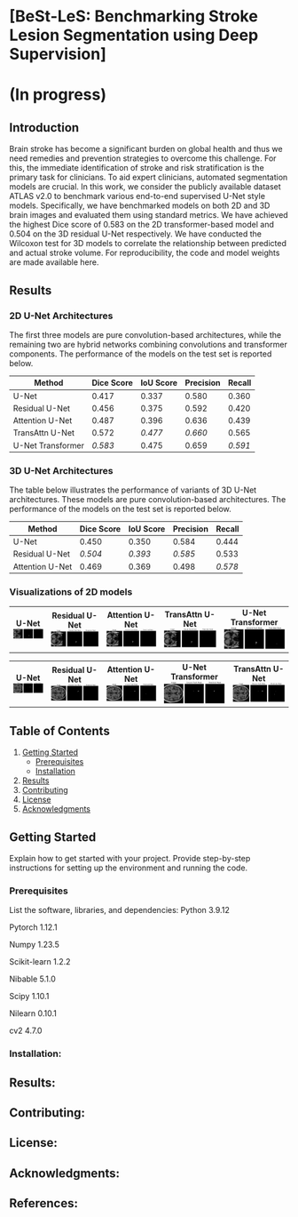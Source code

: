 # [BeSt-LeS: Benchmarking Stroke Lesion Segmentation using Deep Supervision]
# (In progress)
## Introduction

Brain stroke has become a significant burden on global health and thus we need remedies and prevention strategies to overcome this challenge. For this, the immediate identification of stroke and risk stratification is the primary task for clinicians. To aid expert clinicians, automated segmentation models are crucial. In this work, we consider the publicly available dataset ATLAS v2.0 to benchmark various end-to-end supervised U-Net style models. Specifically, we have benchmarked models on both 2D and 3D brain images and evaluated them using standard metrics. We have achieved the highest Dice score of 0.583 on the 2D transformer-based model and 0.504 on the 3D residual U-Net respectively. We have conducted the Wilcoxon test for 3D models to correlate the relationship between predicted and actual stroke volume. For reproducibility, the code and model weights are made  available here.

## Results

### 2D U-Net Architectures

The first three models are pure convolution-based architectures, while the remaining two are hybrid networks combining convolutions and transformer components. The performance of the models on the test set is reported below.

| Method                | Dice Score | IoU Score | Precision | Recall |
|-----------------------|------------|-----------|-----------|--------|
| U-Net                 | 0.417      | 0.337     | 0.580     | 0.360  |
| Residual U-Net        | 0.456      | 0.375     | 0.592     | 0.420  |
| Attention U-Net       | 0.487      | 0.396     | 0.636     | 0.439  |
| TransAttn U-Net       | 0.572      | *0.477*   | *0.660*   | 0.565  |
| U-Net Transformer     | *0.583*    | 0.475     | 0.659     | *0.591*|

### 3D U-Net Architectures

The table below illustrates the performance of variants of 3D U-Net architectures. These models are pure convolution-based architectures. The performance of the models on the test set is reported below.

| Method                | Dice Score | IoU Score | Precision | Recall |
|-----------------------|------------|-----------|-----------|--------|
| U-Net                 | 0.450      | 0.350     | 0.584     | 0.444  |
| Residual U-Net        | *0.504*    | *0.393*   | *0.585*   | 0.533  |
| Attention U-Net       | 0.469      | 0.369     | 0.498     | *0.578*|


### Visualizations of 2D models 

<table>
  <tr>
    <td style="text-align:center"><strong>U-Net</strong><br><img src="docs/sub-r004s004_U-NET.gif" alt="U-Net Visualization" width="400"/></td>
    <td style="text-align:center"><strong>Residual U-Net</strong><br><img src="docs/sub-r004s004_res-UNET.gif" alt="Residual U-Net Visualization" width="400"/></td>
    <td style="text-align:center"><strong>Attention U-Net</strong><br><img src="docs/sub-r004s004_attention-U-NET.gif" alt="Attention U-Net Visualization" width="400"/></td>
    <td style="text-align:center"><strong>TransAttn U-Net</strong><br><img src="docs/sub-r004s004_transattn-UNET.gif" alt="TransAttn U-Net Visualization" width="400"/></td>
    <td style="text-align:center"><strong>U-Net Transformer</strong><br><img src="docs/sub-r004s004_U-NET-Transformer.gif" alt="U-Net Transformer Visualization" width="400"/></td>
  </tr>
</table>

<table>
  <tr>
    <td style="text-align:center"><strong>U-Net</strong><br><img src="docs/sub-r027s050_U-NET.gif" alt="U-Net Visualization" width="400"/></td>
    <td style="text-align:center"><strong>Residual U-Net</strong><br><img src="docs/sub-r027s050_res-U-NET.gif" alt="Residual U-Net Visualization" width="400"/></td>
    <td style="text-align:center"><strong>Attention U-Net</strong><br><img src="docs/sub-r027s050-attnetion-U-NET.gif" alt="Attention U-Net Visualization" width="400"/></td>
    <td style="text-align:center"><strong>U-Net Transformer</strong><br><img src="docs/sub-r027s050-transattn-U-NET.gif" alt="U-Net Transformer Visualization" width="400"/></td>
    <td style="text-align:center"><strong>TransAttn U-Net</strong><br><img src="docs/sub-r027s050-U-NET-Transformer.gif" alt="TransAttn U-Net Visualization" width="400"/></td>
  </tr>
</table>


## Table of Contents

1. [Getting Started](#getting-started)
    - [Prerequisites](#prerequisites)
    - [Installation](#installation)
2. [Results](#results)
3. [Contributing](#contributing)
4. [License](#license)
5. [Acknowledgments](#acknowledgments)

## Getting Started

Explain how to get started with your project. Provide step-by-step instructions for setting up the environment and running the code.

### Prerequisites
List the software, libraries, and dependencies:
Python 3.9.12

Pytorch 1.12.1

Numpy 1.23.5

Scikit-learn 1.2.2

Nibable 5.1.0

Scipy 1.10.1

Nilearn 0.10.1

cv2 4.7.0

### Installation:




## Results:

## Contributing:


## License:


## Acknowledgments:


## References:


